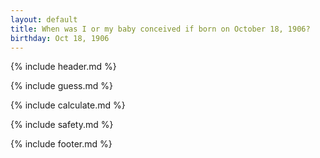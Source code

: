 ```yaml
---
layout: default
title: When was I or my baby conceived if born on October 18, 1906?
birthday: Oct 18, 1906
---
```


{% include header.md %}

{% include guess.md %}

{% include calculate.md %}

{% include safety.md %}

{% include footer.md %}



